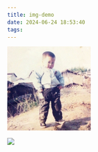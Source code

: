```yaml
---
title: img-demo
date: 2024-06-24 18:53:40
tags:
---
```


![](img-demo/android-chrome-192x192.png)

![](android-chrome-192x192.png)